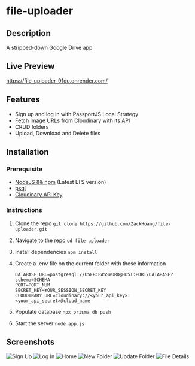 # file-uploader

## Description

A stripped-down Google Drive app

## Live Preview

<https://file-uploader-91du.onrender.com/>

## Features

- Sign up and log in with PassportJS Local Strategy
- Fetch image URLs from Cloudinary with its API
- CRUD folders
- Upload, Download and Delete files

## Installation

### Prerequisite

- [NodeJS && npm](https://nodejs.org/en/download) (Latest LTS version)
- [psql](https://www.postgresql.org/download/)
- [Cloudinary API Key](https://cloudinary.com/)

### Instructions

1. Clone the repo
```git clone https://github.com/ZackHoang/file-uploader.git```

2. Navigate to the repo
```cd file-uploader```

3. Install dependencies
```npm install```

4. Create a .env file on the current folder with these information

    ```text
    DATABASE_URL=postgresql://USER:PASSWORD@HOST:PORT/DATABASE?schema=SCHEMA
    PORT=PORT_NUM
    SECRET_KEY=YOUR_SESSION_SECRET_KEY
    CLOUDINARY_URL=cloudinary://<your_api_key>:<your_api_secret>@cloud_name
    ```

5. Populate database
```npx prisma db push```

6. Start the server
```node app.js```

## Screenshots

![Sign Up](/screenshots/sign-up.png)
![Log In](/screenshots/log-in.png)
![Home](/screenshots/home.png)
![New Folder](/screenshots/new-folder.png)
![Update Folder](/screenshots/update-folder.png)
![File Details](/screenshots/file-details.png)
